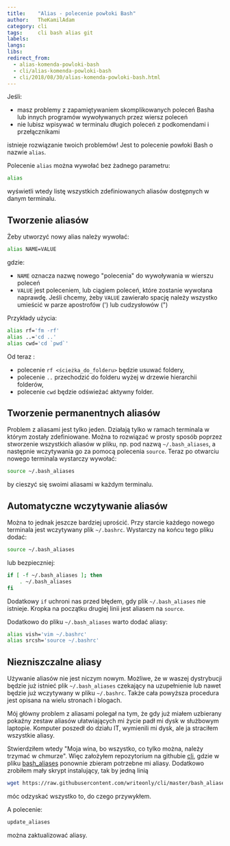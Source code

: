 ```yaml
---
title:    "Alias - polecenie powłoki Bash"
author:   TheKamilAdam
category: cli
tags:     cli bash alias git
labels:
langs:
libs:
redirect_from:
  - alias-komenda-powloki-bash
  - cli/alias-komenda-powloki-bash
  - cli/2018/08/30/alias-komenda-powloki-bash.html
---
```


Jeśli:
* masz problemy z zapamiętywaniem skomplikowanych poleceń Basha lub innych programów wywoływanych przez wiersz poleceń
* nie lubisz wpisywać w terminalu długich poleceń z podkomendami i przełącznikami

istnieje rozwiązanie twoich problemów! Jest to polecenie powłoki Bash o nazwie `alias`.

Polecenie `alias` można wywołać bez żadnego parametru:
```bash
alias
```

wyświetli wtedy listę wszystkich zdefiniowanych aliasów dostępnych w danym terminalu.

## Tworzenie aliasów

Żeby utworzyć nowy alias należy wywołać:
```bash
alias NAME=VALUE
```

gdzie:
* `NAME` oznacza nazwę nowego "polecenia" do wywoływania w wierszu poleceń
* `VALUE` jest poleceniem, lub ciągiem poleceń, które zostanie wywołana naprawdę.
Jeśli chcemy, żeby `VALUE` zawierało spację należy wszystko umieścić w parze apostrofów (') lub cudzysłowów (")

Przykłady użycia:
```bash
alias rf='fm -rf'
alias ..='cd ..'
alias cwd='cd `pwd`'
```
Od teraz :
* polecenie `rf <ścieżka_do_folderu>` będzie usuwać foldery,
* polecenie `..` przechodzić do folderu wyżej w drzewie hierarchii folderów,
* polecenie `cwd` będzie odświeżać aktywny folder.

## Tworzenie permanentnych aliasów
Problem z aliasami jest tylko jeden. Działają tylko w ramach terminala w którym zostały zdefiniowane.
Można to rozwiązać w prosty sposób poprzez stworzenie wszystkich aliasów w pliku, np. pod nazwą `~/.bash_aliases`,
a następnie wczytywania go za pomocą polecenia `source`.
Teraz po otwarciu nowego terminala wystarczy wywołać:
```bash
source ~/.bash_aliases
```

by cieszyć się swoimi aliasami w każdym terminalu.

## Automatyczne wczytywanie aliasów
Można to jednak jeszcze bardziej uprościć.
Przy starcie każdego nowego terminala jest wczytywany plik `~/.bashrc`.
Wystarczy na końcu tego pliku dodać:
```bash
source ~/.bash_aliases
```
lub bezpieczniej:
```bash
if [ -f ~/.bash_aliases ]; then
    . ~/.bash_aliases
fi
```
Dodatkowy `if` uchroni nas przed błędem, gdy plik `~/.bash_aliases` nie istnieje.
Kropka na początku drugiej linii jest aliasem na `source`.

Dodatkowo do pliku `~/.bash_aliases` warto dodać aliasy:
```bash
alias vish='vim ~/.bashrc'
alias srcsh='source ~/.bashrc'
```

## Niezniszczalne aliasy
Używanie aliasów nie jest niczym nowym.
Możliwe, że w waszej dystrybucji będzie już istnieć plik `~/.bash_aliases` czekający na uzupełnienie
lub nawet będzie już wczytywany w pliku `~/.bashrc`.
Także cała powyższa procedura jest opisana na wielu stronach i blogach.

Mój główny problem z aliasami polegał na tym,
że gdy już miałem uzbierany pokaźny zestaw aliasów ułatwiających mi życie padł mi dysk w służbowym laptopie.
Komputer poszedł do działu IT, wymienili mi dysk, ale ja straciłem wszystkie aliasy.

Stwierdziłem wtedy "Moja wina, bo wszystko, co tylko można, należy trzymać w chmurze".
Więc założyłem repozytorium na githubie [cli](https://github.com/writeonly/cli),
gdzie w pliku [bash_aliases](https://github.com/writeonly/cli/blob/master/bash_aliases) ponownie zbieram potrzebne mi aliasy.
Dodatkowo zrobiłem mały skrypt instalujący, tak by jedną linią
```bash
wget https://raw.githubusercontent.com/writeonly/cli/master/bash_aliases_install.sh | bash
```
móc odzyskać wszystko to, do czego przywykłem.

A polecenie:
```bash
update_aliases
```
można zaktualizować aliasy.